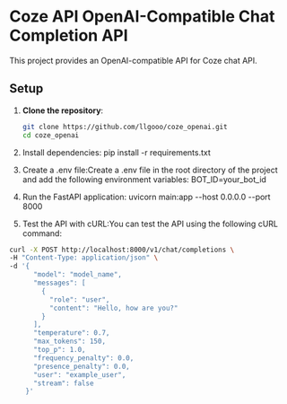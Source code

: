 # Coze API OpenAI-Compatible Chat Completion API

This project provides an OpenAI-compatible API for Coze chat API.

## Setup

1. **Clone the repository**:
   ```sh
   git clone https://github.com/llgooo/coze_openai.git
   cd coze_openai
   ```

2. Install dependencies:
pip install -r requirements.txt

3. Create a .env file:Create a .env file in the root directory of the project and add the following environment variables:
BOT_ID=your_bot_id

4. Run the FastAPI application:
uvicorn main:app --host 0.0.0.0 --port 8000

5. Test the API with cURL:You can test the API using the following cURL command:
```sh
curl -X POST http://localhost:8000/v1/chat/completions \
-H "Content-Type: application/json" \
-d '{
      "model": "model_name",
      "messages": [
        {
          "role": "user",
          "content": "Hello, how are you?"
        }
      ],
      "temperature": 0.7,
      "max_tokens": 150,
      "top_p": 1.0,
      "frequency_penalty": 0.0,
      "presence_penalty": 0.0,
      "user": "example_user",
      "stream": false
    }'
```
